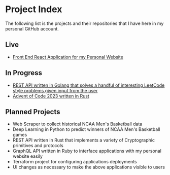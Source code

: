# Project Index
The following list is the projects and their repositories that I have here in my personal GitHub account.

## Live
* [Front End React Application for my Personal Website](https://github.com/andrew-ellis-engineering/front-end)

## In Progress
* [REST API written in Golang that solves a handful of interesting LeetCode style problems given input from the user](https://github.com/andrew-ellis-engineering/golang-problem-solver)
* [Advent of Code 2023 written in Rust](https://github.com/andrew-ellis-engineering/aoc-2023)

## Planned Projects
* Web Scraper to collect historical NCAA Men's Basketball data
* Deep Learning in Python to predict winners of NCAA Men's Basketball games
* REST API written in Rust that implements a variety of Cryptographic primitives and protocols
* GraphQL API written in Ruby to interface applications with my personal website easily
* Terraform project for configuring applications deployments
* UI changes as necessary to make the above applications visible to users
